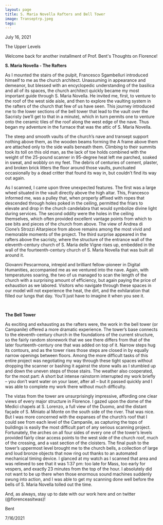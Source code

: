```yaml
---
layout: page
title: S. Maria Novella Rafters and Bell Tower 
image: Transeptrp.jpeg
tags:
---
```

<p> July 16, 2021 </p>
<p> The Upper Levels </p>

<p> Welcome back for another installment of Prof. Bent's Thoughts on Florence! </p>


<p><b>S. Maria Novella - The Rafters</b></p>

<p>As I mounted the stairs of the pulpit, <!-- more --> Francesco Sgambelluri introduced himself to me as the church architect. Unassuming in appearance and demeanor, but blessed with an encyclopedic understanding of the basilica and all of its spaces, the church architect quickly became my most important guide through S. Maria Novella. He invited me, first, to venture to the roof of the west side aisle, and then to explore the vaulting system in the rafters of the church that few of us have seen. This journey introduced me to the lower sections of the bell tower that lead to the vault over the Sacristy (we’ll get to that in a minute), which in turn permits one to venture onto the ceramic tiles of the roof along the west edge of the nave. Thus began my adventure in the furnace that was the attic of S. Maria Novella.</p>

<p>The steep and smooth vaults of the church’s nave and transept support nothing above them, as the wooden beams forming the A frame above them are attached only to the side walls beneath them. Climbing to their summits took its toll on this old man, as the lack of toe holds combined with the weight of the 25-pound scanner in 95-degree heat left me parched, soaked in sweat, and wobbly on my feet. The debris of centuries of cement, plaster, and broken brick litters the floor around those vaults, punctuated occasionally by a dead critter that found its way in, but couldn’t find its way out again. </p>

<p>As I scanned, I came upon three unexpected features. The first was a large wheel situated in the vault directly above the high altar. This, Francesco informed me, was a pulley that, when properly affixed with ropes that descended through holes poked in the ceiling, permitted the friars to elevate and drop in the church candelabra that would symbolize divine light during services. The second oddity were the holes in the ceiling themselves, which often provided excellent vantage points from which to see bits and pieces of the church from above. The view of Andrea di Cione’s Strozzi Altarpiece from above remains among the most vivid and memorable moments of the project. The third surprise appeared in the rafters above the sacristy, where the structure of the entrance wall of the eleventh-century church of S. Maria delle Vigne rises up, embedded in the wall of the fourteenth-century church of S. Maria Novella that was built all around it. </p>

<p>Giovanni Pescarmona, intrepid and brilliant fellow-pioneer in Digital Humanities, accompanied me as we ventured into the nave. Again, with temperatures soaring, the two of us managed to scan the length of the church with a surprising amount of efficiency, but again paying the price of exhaustion as we labored. Visitors who navigate through these spaces in our model will not experience the heat, the dirt, and the exhilaration that filled our lungs that day. You’ll just have to imagine it when you see it.</p>
 

<p><b>The Bell Tower</b></p>

<p>As exciting and exhausting as the rafters were, the work in the bell tower (or Campanile) offered a more dramatic experience. The tower’s base connects to the eleventh-century church in the foundations of the current structure, so the fairly random stonework that we see there differs from that of the later fourteenth-century one that was added on top of it. Narrow steps hug its contours, and as the tower rises those steps are closed in by equally narrow openings between floors. Among the more difficult tasks of this entire project was negotiating my way through these tight spaces without dropping the scanner or bashing it against the stone walls as I stumbled up and down the uneven steps of those stairs. The weather also cooperated, for the most part: A short but intense rainstorm interrupted my work briefly – you don’t want water on your laser, after all – but it passed quickly and I was able to complete my work there without much difficulty. </p>

<p>The vistas from the tower are unsurprisingly impressive, affording one clear views of every major structure in Florence. I gazed upon the dome of the Medici chapels at S. Lorenzo, a full view of the Duomo, and the distant façade of S. Miniato al Monte on the south side of the river. That was nice. But I was more concerned with the expanses of the church’s roof that I could see from each level of the Campanile, as capturing the tops of buildings is easily the most difficult part of any serious scanning project. Fortunately, the arches on all four sides of every one of the tower’s levels provided fairly clear access points to the west side of the church roof, much of the crossing, and a vast section of the cloisters. The final push to the tower’s uppermost level brought me to the church bells, a collection of large and loud bronze objects that now ring out thanks to an automated mechanical timing device. I glanced at my watch as I scanned that area and was relieved to see that it was 1:37 pm: too late for Mass, too early for vespers, and exactly 23 minutes from the top of the hour. I absolutely did not want to be up there when those enormous sound machines suddenly swung into action, and I was able to get my scanning done well before the bells of S. Maria Novella tolled out the time.</p>


<p> And, as always, stay up to date with our work here and on twitter (@florenceasitwas)!</p>
  
  <p>Bent</p>
  <p>7/16/2021</p>
